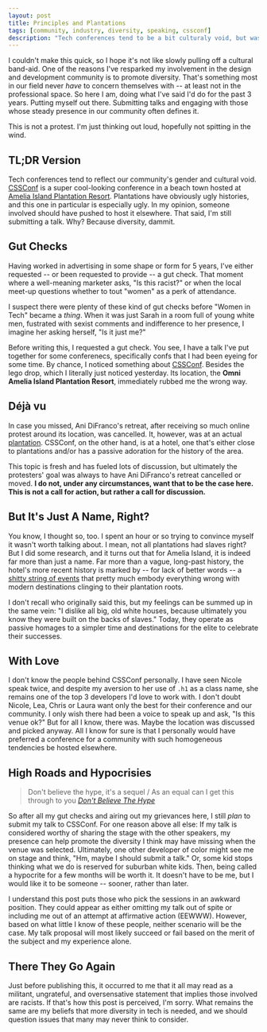 ```yaml
---
layout: post
title: Principles and Plantations
tags: [community, industry, diversity, speaking, cssconf]
description: "Tech conferences tend to be a bit culturaly void, but was a cultural gut check in order for CSSConf?"
---
```


I couldn't make this quick, so I hope it's not like slowly pulling off a cultural band-aid. One of the reasons I've resparked my involvement in the design and development community is to promote diversity. That's something most in our field never _have_ to concern themselves with -- at least not in the professional space. So here I am, doing what I've said I'd do for the past 3 years. Putting myself out there. Submitting talks and engaging with those whose steady presence in our community often defines it.

 This is not a protest. I'm just thinking out loud, hopefully not spitting in the wind.

## TL;DR Version

Tech conferences tend to reflect our community's gender and cultural void. [CSSConf](http://2014.cssconf.com/) is a super cool-looking conference in a beach town hosted at [Amelia Island Plantation Resort](http://articles.orlandosentinel.com/1996-04-21/news/9604181064_1_amelia-island-small-farms-american-beac). Plantations have obviously ugly histories, and this one in particular is especially ugly. In my opinion, someone involved should have pushed to host it elsewhere. That said, I'm still submitting a talk. Why? Because diversity, dammit.

## Gut Checks

Having worked in advertising in some shape or form for 5 years, I've either requested -- or been requested to provide -- a gut check. That moment where a well-meaning marketer asks, "Is this racist?" or when the local meet-up questions whether to tout "women" as a perk of attendance.

I suspect there were plenty of these kind of gut checks before "Women in Tech" became a *thing*. When it was just Sarah in a room full of young white men, fustrated with sexist comments and indifference to her presence, I imagine her asking herself, "Is it just me?"

Before writing this, I requested a gut check. You see, I have a talk I've put together for some conferenecs, specifically confs that I had been eyeing for some time. By chance, I noticed something about [CSSConf](http://2014.cssconf.com/). Besides the lego drop, which I literally just noticed yesterday. Its location, the **Omni Amelia Island Plantation Resort**, immediately rubbed me the wrong way.

## Déjà vu

In case you missed, Ani DiFranco's retreat, after receiving so much online protest around its location, was cancelled.  It, however, was at an actual [plantation](http://www.nola.com/music/index.ssf/2013/12/ani_difrancos_plantation_retre.html). CSSConf, on the other hand, is at a hotel, one that's either close to plantations and/or has a passive adoration for the history of the area.

This topic is fresh and has fueled lots of discussion, but ultimately the protesters' goal was always to have Ani DiFranco's retreat cancelled or moved. **I do not, under any circumstances, want that to be the case here. This is not a call for action, but rather a call for discussion.**

## But It's Just A Name, Right?

You know, I thought so, too. I spent an hour or so trying to convince myself it wasn't worth talking about. I mean, not all plantations had slaves right? But I did some research, and it turns out that for Amelia Island, it is indeed far more than just a name. Far more than a vague, long-past history, the hotel's more recent history is marked by -- for lack of better words -- a [shitty string of events](http://articles.orlandosentinel.com/1996-04-21/news/9604181064_1_amelia-island-small-farms-american-beac) that pretty much embody everything wrong with modern destinations clinging to their plantation roots.

I don't recall who originally said this, but my feelings can be summed up in the same vein: "I dislike all big, old white houses, because ultimately you know they were built on the backs of slaves." Today, they operate as passive homages to a simpler time and destinations for the elite to celebrate their successes.

## With Love

I don't know the people behind CSSConf personally. I have seen Nicole speak twice, and despite my aversion to her use of `.h1` as a class name, she remains one of the top 3 developers I'd love to work with. I don't doubt Nicole, Lea, Chris or Laura want only the best for their conference and our community. I only wish there had been a voice to speak up and ask, "Is this venue ok?" But for all I know, there was. Maybe the location was discussed and picked anyway. All I know for sure is that I personally would have preferred a conference for a community with such homogeneous tendencies be hosted elsewhere.

## High Roads and Hypocrisies

> Don't believe the hype, it's a sequel / As an equal can I get this through to you *[Don't Believe The Hype](http://rapgenius.com/Public-enemy-dont-believe-the-hype-lyrics)*

So after all my gut checks and airing out my grievances here, I still _plan_ to submit my talk to CSSConf. For one reason above all else: If my talk is considered worthy of sharing the stage with the other speakers, my presence can help promote the diversity I think may have missing when the venue was selected. Ultimately, one other developer of color might see me on stage and think, "Hm, maybe I should submit a talk." Or, some kid stops thinking what we do is reserved for suburban white kids. Then, being called a hypocrite for a few months will be worth it. It doesn't have to be me, but I would like it to be someone -- sooner, rather than later.

I understand this post puts those who pick the sessions in an awkward position. They could appear as either omitting my talk out of spite or including me out of an attempt at affirmative action (EEWWW). However, based on what little I know of these people, neither scenario will be the case. My talk proposal will most likely succeed or fail based on the merit of the subject and my experience alone.

## There They Go Again

Just before publishing this, it occurred to me that it all may read as a militant, ungrateful, and oversensative statement that implies those involved are racists. If that's how this post is perceived, I'm sorry. What remains the same are my beliefs that more diversity in tech is needed, and we should question issues that many may never think to consider.
